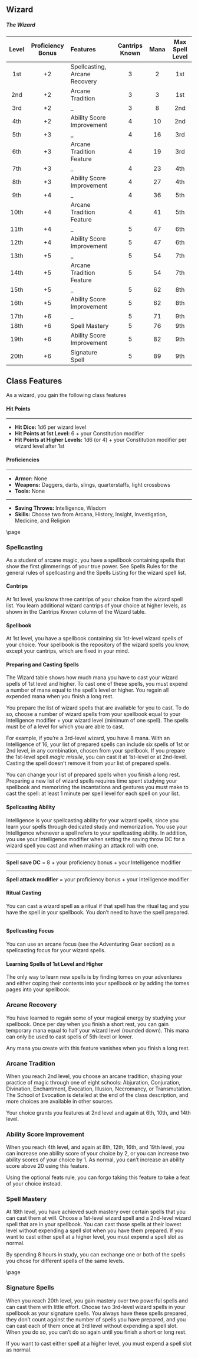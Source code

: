 ## Wizard

<div class='classTable wide'>

##### The Wizard
| Level | Proficiency Bonus | Features | Cantrips Known | Mana | Max Spell Level |
|:----:|:--:|:------------------------------|:-:|:--:|:---:|
|  1st | +2 | Spellcasting, Arcane Recovery | 3 |  2 | 1st |
|  2nd | +2 | Arcane Tradition              | 3 |  3 | 1st |
|  3rd | +2 | _                             | 3 |  8 | 2nd |
|  4th | +2 | Ability Score Improvement     | 4 | 10 | 2nd |
|  5th | +3 | _                             | 4 | 16 | 3rd |
|  6th | +3 | Arcane Tradition Feature      | 4 | 19 | 3rd |
|  7th | +3 | _                             | 4 | 23 | 4th |
|  8th | +3 | Ability Score Improvement     | 4 | 27 | 4th |
|  9th | +4 | _                             | 4 | 36 | 5th |
| 10th | +4 | Arcane Tradition Feature      | 4 | 41 | 5th |
| 11th | +4 | _                             | 5 | 47 | 6th |
| 12th | +4 | Ability Score Improvement     | 5 | 47 | 6th |
| 13th | +5 | _                             | 5 | 54 | 7th |
| 14th | +5 | Arcane Tradition Feature      | 5 | 54 | 7th |
| 15th | +5 | _                             | 5 | 62 | 8th |
| 16th | +5 | Ability Score Improvement     | 5 | 62 | 8th |
| 17th | +6 | _                             | 5 | 71 | 9th |
| 18th | +6 | Spell Mastery                 | 5 | 76 | 9th |
| 19th | +6 | Ability Score Improvement     | 5 | 82 | 9th |
| 20th | +6 | Signature Spell               | 5 | 89 | 9th |

</div>

## Class Features
As a wizard, you gain the following class features
#### Hit Points
___
- **Hit Dice:** 1d6 per wizard level
- **Hit Points at 1st Level:** 6 + your Constitution modifier
- **Hit Points at Higher Levels:** 1d6 (or 4) + your Constitution modifier per wizard level after 1st

#### Proficiencies
___
- **Armor:** None
- **Weapons:** Daggers, darts, slings, quarterstaffs, light crossbows
- **Tools:** None

___
- **Saving Throws:** Intelligence, Wisdom
- **Skills:** Choose two from Arcana, History, Insight, Investigation, Medicine, and Religion

\page

### Spellcasting
As a student of arcane magic, you have a spellbook containing spells that show the first glimmerings of your true power. See Spells Rules for the general rules of spellcasting and the Spells Listing for the wizard spell list.

#### Cantrips
At 1st level, you know three cantrips of your choice from the wizard spell list. You learn additional wizard cantrips of your choice at higher levels, as shown in the Cantrips Known column of the Wizard table.

#### Spellbook
At 1st level, you have a spellbook containing six 1st-level wizard spells of your choice. Your spellbook is the repository of the wizard spells you know, except your cantrips, which are fixed in your mind.

#### Preparing and Casting Spells
The Wizard table shows how much mana you have to cast your wizard spells of 1st level and higher. To cast one of these spells, you must expend a number of mana equal to the spell’s level or higher. You regain all expended mana when you finish a long rest.

You prepare the list of wizard spells that are available for you to cast. To do so, choose a number of wizard spells from your spellbook equal to your Intelligence modifier + your wizard level (minimum of one spell). The spells must be of a level for which you are able to cast.

For example, if you’re a 3rd-level wizard, you have 8 mana. With an Intelligence of 16, your list of prepared spells can include six spells of 1st or 2nd level, in any combination, chosen from your spellbook. If you prepare the 1st-level spell *magic missile*, you can cast it at 1st-level or at 2nd-level. Casting the spell doesn’t remove it from your list of prepared spells.

You can change your list of prepared spells when you finish a long rest. Preparing a new list of wizard spells requires time spent studying your spellbook and memorizing the incantations and gestures you must make to cast the spell: at least 1 minute per spell level for each spell on your list.

#### Spellcasting Ability
Intelligence is your spellcasting ability for your wizard spells, since you learn your spells through dedicated study and memorization. You use your Intelligence whenever a spell refers to your spellcasting ability. In addition, you use your Intelligence modifier when setting the saving throw DC for a wizard spell you cast and when making an attack roll with one.
___
**Spell save DC** = 8 + your proficiency bonus + your Intelligence modifier
___
**Spell attack modifier** = your proficiency bonus + your Intelligence modifier

#### Ritual Casting
You can cast a wizard spell as a ritual if that spell has the ritual tag and you have the spell in your spellbook. You don’t need to have the spell prepared.

```
```

#### Spellcasting Focus
You can use an arcane focus (see the Adventuring Gear section) as a spellcasting focus for your wizard spells.

#### Learning Spells of 1st Level and Higher
The only way to learn new spells is by finding tomes on your adventures and either coping their contents into your spellbook or by adding the tomes pages into your spellbook.

### Arcane Recovery
You have learned to regain some of your magical energy by studying your spellbook. Once per day when you finish a short rest, you can gain temporary mana equal to half your wizard level (rounded down). This mana can only be used to cast spells of 5th-level or lower. 

Any mana you create with this feature vanishes when you finish a long rest. 


### Arcane Tradition
When you reach 2nd level, you choose an arcane tradition, shaping your practice of magic through one of eight schools: Abjuration, Conjuration, Divination, Enchantment, Evocation, Illusion, Necromancy, or Transmutation. The School of Evocation is detailed at the end of the class description, and more choices are available in other sources.

Your choice grants you features at 2nd level and again at 6th, 10th, and 14th level.


### Ability Score Improvement
When you reach 4th level, and again at 8th, 12th, 16th, and 19th level, you can increase one ability score of your choice by 2, or you can increase two ability scores of your choice by 1. As normal, you can’t increase an ability score above 20 using this feature.

Using the optional feats rule, you can forgo taking this feature to take a feat of your choice instead.


### Spell Mastery
At 18th level, you have achieved such mastery over certain spells that you can cast them at will. Choose a 1st-level wizard spell and a 2nd-level wizard spell that are in your spellbook. You can cast those spells at their lowest level without expending a spell slot when you have them prepared. If you want to cast either spell at a higher level, you must expend a spell slot as normal.

By spending 8 hours in study, you can exchange one or both of the spells you chose for different spells of the same levels.

\page

### Signature Spells
When you reach 20th level, you gain mastery over two powerful spells and can cast them with little effort. Choose two 3rd-level wizard spells in your spellbook as your signature spells. You always have these spells prepared, they don’t count against the number of spells you have prepared, and you can cast each of them once at 3rd level without expending a spell slot. When you do so, you can’t do so again until you finish a short or long rest.

If you want to cast either spell at a higher level, you must expend a spell slot as normal.
